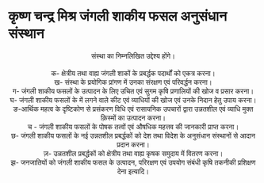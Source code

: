 # कृष्ण चन्द्र मिश्र जंगली शाकीय फसल अनुसंधान संस्थान

<center>संस्था का निम्नलिखित उद्देश्य होंगे।<center></br>
क- क्षेत्रीय तथा वाह्य जंगली शाकों के प्रबर्द्धक पदार्थों को एकत्र करना।</br>
ख- संस्था के प्रयोगिक प्रांगण में उनका संरक्षण एवं परिवर्द्धन करना।</br>
ग- जंगली शाकीय फसलों के उत्पादन के लिए उचित एवं सुगम कृषि प्रणालियों की खोज व प्रसार करना।</br>
घ- जंगली शाकीय फसलों के में लगने वाले कीट एवं व्याधियों की खोज एवं उनके निदान हेतु उपाय करना।</br>
ङ-आर्थिक महत्व के दृष्टिकोण से प्रसंकरण विधि एवं रासायनिक उपचारों द्वारा उन्नतशील एवं व्याधि मुक्त क़िस्मों का उत्पादन करना।</br>
च - जंगली शाकीय फसलों के पोषक तत्वों एवं औषधिक महत्तव की जानकारी प्राप्त करना।</br>
छ- जंगली शाकीय फसलों के नई उन्नतशील प्रबर्द्धकों को देश तथा विदेश के अनुसंधान संस्थानों से आदान प्रदान करना।</br>
ज़- उन्नतशील प्रबर्द्धकों को क्षेत्रीय तथा वाह्य कृषक समुदाय में वितरण करना।</br>
झ- जनजातियों को जंगली शाकीय फसल के उत्पादन, परिरक्षण एवं उपयोग संबंधी कृषि तकनीकी प्रशिक्षण देना इत्यादि।</br>
